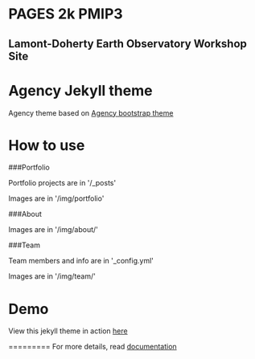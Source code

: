 # PAGES 2k PMIP3
## Lamont-Doherty Earth Observatory Workshop Site

Agency Jekyll theme
====================

Agency theme based on [Agency bootstrap theme ](http://startbootstrap.com/templates/agency/)

# How to use

###Portfolio

Portfolio projects are in '/_posts'

Images are in '/img/portfolio'

###About

Images are in '/img/about/'

###Team

Team members and info are in '_config.yml'

Images are in '/img/team/'


# Demo

View this jekyll theme in action [here](https://y7kim.github.io/agency-jekyll-theme)

=========
For more details, read [documentation](http://jekyllrb.com/)
